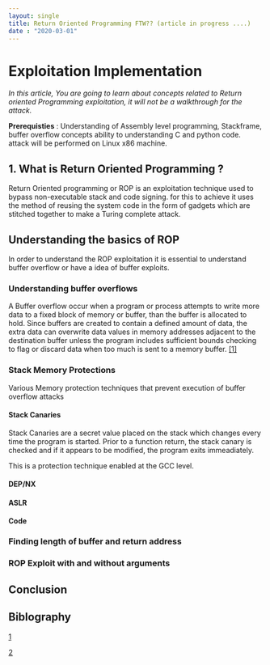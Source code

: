 ```yaml
---
layout: single
title: Return Oriented Programming FTW?? (article in progress ....)
date : "2020-03-01"
---
```


# **Exploitation Implementation**

*In this article, You are going to learn about concepts related to Return oriented Programming exploitation, it will not be a walkthrough for the attack.*

**Prerequisties** : Understanding of Assembly level programming, Stackframe, buffer overflow concepts ability to understanding C and python code. attack will be performed on Linux x86 machine.

## 1. What is Return Oriented Programming ?

Return Oriented programming or ROP is an exploitation technique used to bypass non-executable stack and code signing. for this to achieve it uses the method of reusing the system code in the form of gadgets which are stitched together to make a Turing complete attack. 

## Understanding the basics of ROP

In order to understand the ROP exploitation it is essential to understand buffer overflow or have a idea of buffer exploits.

### Understanding buffer overflows

A Buffer overflow occur when a program or process attempts to write more data to a fixed block of memory or buffer, than the buffer is allocated to hold. Since buffers are created to contain a defined amount of data, the extra data can overwrite data values in memory addresses adjacent to the destination buffer unless the program includes sufficient bounds checking to flag or discard data when too much is sent to a memory buffer. [[1]](https://searchsecurity.techtarget.com/definition/buffer-overflow) 

### Stack Memory Protections 

Various Memory protection techniques that prevent execution of buffer overflow attacks
	
#### Stack Canaries 

Stack Canaries are a secret value placed on the stack which changes every time the program is started. Prior to a function return, the stack canary is checked and if it appears to be modified, the program exits immeadiately. 

This is a protection technique enabled at the GCC level.

#### DEP/NX 

#### ASLR 

**Code**

### Finding length of buffer and return address

### ROP Exploit with and without arguments

## Conclusion

## Biblography 

[1](https://searchsecurity.techtarget.com/definition/buffer-overflow)

[2](https://www.youtube.com/watch?v=5FJxC59hMRY&t=169s)